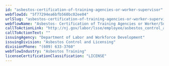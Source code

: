 ```yaml
---
id: "asbestos-certification-of-training-agencies-or-worker-supervisor"
webflowId: "5f77294ea6bfb560bc02ee04"
urlSlug: "asbestos-certification-of-training-agencies-or-worker-supervisor"
webflowName: "Asbestos- Certification of Training Agencies or Worker/Supervisor"
callToActionLink: "http://nj.gov/labor/lsse/employee/asbestos_control_and_licensing.html"
callToActionText: ""
issuingAgency: "Department of Labor and Workforce Development"
issuingDivision: "Asbestos Control and Licensing"
divisionPhone: "(609) 633-3760"
webflowIndustry: "Asbestos Training"
licenseCertificationClassification: "LICENSE"
---
```

